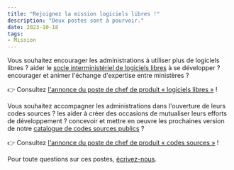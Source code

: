 ```yaml
---
title: "Rejoignez la mission logiciels libres !"
description: "Deux postes sont à pourvoir."
date: 2023-10-18
tags:
- Mission
---
```


Vous souhaitez encourager les administrations à utiliser plus de logiciels libres ? aider le [socle interministériel de logiciels libres](https://code.gouv.fr/sill) à se développer ? encourager et animer l'échange d'expertise entre ministères ?

👉 Consultez [l'annonce du poste de chef de produit « logiciels
libres »](https://choisirleservicepublic.gouv.fr/offre-emploi/product-owner-logiciels-libres-hf-reference-2023-1367481/) !

Vous souhaitez accompagner les administrations dans l'ouverture de leurs codes sources ? les aider à créer des occasions de mutualiser leurs efforts de développement ? concevoir et mettre en oeuvre les prochaines version de notre [catalogue de codes sources publics](https://code.gouv.fr/public/) ?

👉 Consultez [l'annonce du poste de chef de produit « codes sources »](https://choisirleservicepublic.gouv.fr/offre-emploi/product-owner-codes-sources-hf-reference-2023-1365406/) !

Pour toute questions sur ces postes, [écrivez-nous](/fr/contact/).
